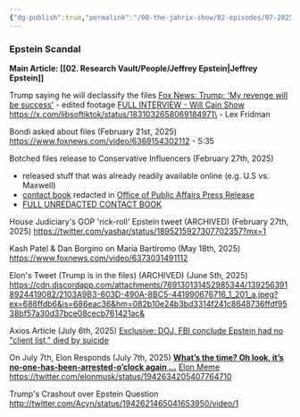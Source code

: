 ```yaml
---
{"dg-publish":true,"permalink":"/00-the-jahrix-show/02-episodes/07-2025/12/","tags":["epstein","jahrixshow","edited","published"],"created":"2025-07-09T13:38:42.335-04:00","updated":"2025-07-14T03:02:20.695-04:00"}
---
```


### Epstein Scandal
**Main Article: [[02. Research Vault/People/Jeffrey Epstein\|Jeffrey Epstein]]**

Trump saying he will declassify the files
[Fox News: Trump: 'My revenge will be success'](https://www.youtube.com/watch?v=I12BrDyu1n0&t=301s) - edited footage
[FULL INTERVIEW - Will Cain Show](https://www.youtube.com/live/HVKRNcQUbRY?si=aPFLaw5H4wvEZkM0&t=2114)
https://x.com/libsoftiktok/status/1831032658069184971\ - Lex Fridman

Bondi asked about files (February 21st, 2025)
https://www.foxnews.com/video/6369154302112 - 5:35

Botched files release to Conservative Influencers (February 27th, 2025)
- released stuff that was already readily available online (e.g. U.S vs. Maxwell)
- [contact book](https://www.justice.gov/ag/media/1391321/dl?inline) redacted in [Office of Public Affairs Press Release](https://www.justice.gov/opa/pr/attorney-general-pamela-bondi-releases-first-phase-declassified-epstein-files)
- [FULL UNREDACTED CONTACT BOOK](https://ia601903.us.archive.org/5/items/jeffrey-epstein-39s-little-black-book-unredacted/Jeffrey_Epstein39s_Little_Black_Book_unredacted.pdf)

House Judiciary's GOP 'rick-roll' Epstein tweet (ARCHIVED) (February 27th, 2025)
https://twitter.com/yashar/status/1895215927307702357?mx=1

Kash Patel & Dan Borgino on Maria Bartiromo (May 18th, 2025)
https://www.foxnews.com/video/6373031491112

Elon's Tweet (Trump is in the files) (ARCHIVED) (June 5th, 2025)
https://cdn.discordapp.com/attachments/769130131452985344/1392563918924419082/2103A9B3-603D-490A-8BC5-441990676716_1_201_a.jpeg?ex=686ffdb6&is=686eac36&hm=082b10e24b3bd3314f241c8648736ffdf9538bf57a30d37bce08cecb761421ac&

Axios Article (July 6th, 2025)
[Exclusive: DOJ, FBI conclude Epstein had no "client list," died by suicide](https://www.axios.com/2025/07/07/jeffrey-epstein-suicide-client-list-trump-administration)

On July 7th, Elon Responds (July 7th, 2025)
**[What’s the time? Oh look, it’s no-one-has-been-arrested-o’clock again …](https://twitter.com/elonmusk/status/1942132189229162960/photo/1)**
[Elon Meme](https://twitter.com/elonmusk/status/1942119635341754538?mx=1)
https://twitter.com/elonmusk/status/1942634205407764710

Trump's Crashout over Epstein Question
http://twitter.com/Acyn/status/1942621465041653950/video/1
